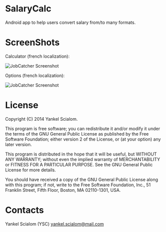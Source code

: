 SalaryCalc
==========

Android app to help users convert salary from/to many formats.

ScreenShots
==========

Calculator (french localization):

![JobCatcher Screenshot](https://raw.github.com/yscialom/SalaryCalc/master/screenshots/main_tab.png)

Options (french localization):

![JobCatcher Screenshot](https://raw.github.com/yscialom/SalaryCalc/master/screenshots/options_tab.png)

License
==========
Copyright (C) 2014 Yankel Scialom.

This program is free software; you can redistribute it and/or
modify it under the terms of the GNU General Public License
as published by the Free Software Foundation; either version 2
of the License, or (at your option) any later version.

This program is distributed in the hope that it will be useful,
but WITHOUT ANY WARRANTY; without even the implied warranty of
MERCHANTABILITY or FITNESS FOR A PARTICULAR PURPOSE.  See the
GNU General Public License for more details.

You should have received a copy of the GNU General Public License
along with this program; if not, write to the Free Software Foundation,
Inc., 51 Franklin Street, Fifth Floor, Boston, MA  02110-1301, USA.

Contacts
==========
Yankel Scialom (YSC) <yankel.scialom@mail.com>